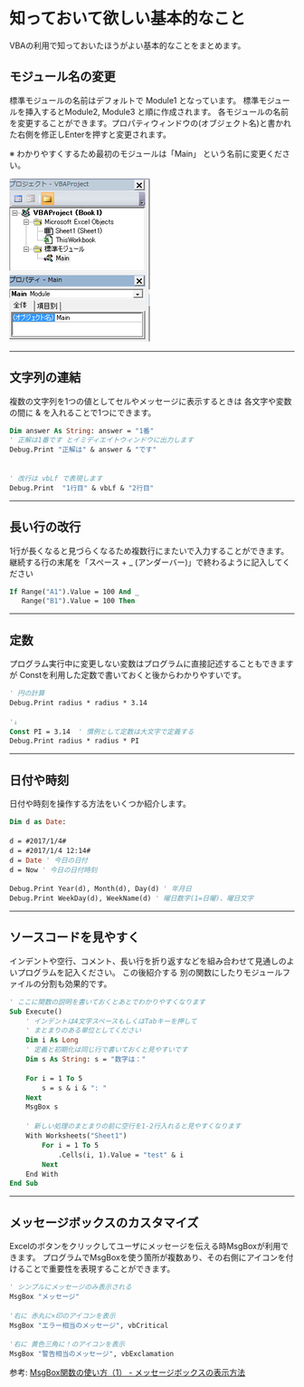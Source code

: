 # 知っておいて欲しい基本的なこと

VBAの利用で知っておいたほうがよい基本的なことをまとめます。

## モジュール名の変更
標準モジュールの名前はデフォルトで Module1 となっています。 標準モジュールを挿入するとModule2, Module3 と順に作成されます。
各モジュールの名前を変更することができます。プロパティウィンドウの(オブジェクト名)と書かれた右側を修正しEnterを押すと変更されます。

※ わかりやすくするため最初のモジュールは「Main」 という名前に変更ください。

![モジュール名](images/basic_ModuleName.png)

---------------------------------

## 文字列の連結
複数の文字列を1つの値としてセルやメッセージに表示するときは 各文字や変数 の間に & を入れることで1つにできます。

```vb
Dim answer As String: answer = "1番"
' 正解は1番です とイミディエイトウィンドウに出力します
Debug.Print "正解は" & answer & "です"   


' 改行は vbLf で表現します
Debug.Print  "1行目" & vbLf & "2行目"
```

---------------------------------

## 長い行の改行
1行が長くなると見づらくなるため複数行にまたいで入力することができます。
継続する行の末尾を「スペース + _ (アンダーバー)」で終わるように記入してください

```vb
If Range("A1").Value = 100 And _
   Range("B1").Value = 100 Then 
```

---------------------------------

## 定数
プログラム実行中に変更しない変数はプログラムに直接記述することもできますが
Constを利用した定数で書いておくと後からわかりやすいです。

```vb
' 円の計算
Debug.Print radius * radius * 3.14 

'↓
Const PI = 3.14  ' 慣例として定数は大文字で定義する
Debug.Print radius * radius * PI

```

---------------------------------

## 日付や時刻
日付や時刻を操作する方法をいくつか紹介します。

```vb
Dim d as Date: 

d = #2017/1/4# 
d = #2017/1/4 12:14# 
d = Date ' 今日の日付
d = Now ' 今日の日付時刻

Debug.Print Year(d), Month(d), Day(d) ' 年月日
Debug.Print WeekDay(d), WeekName(d) ' 曜日数字(1=日曜)、曜日文字
```

---------------------------------

## ソースコードを見やすく
インデントや空行、コメント、長い行を折り返すなどを組み合わせて見通しのよいプログラムを記入ください。
この後紹介する 別の関数にしたりモジュールファイルの分割も効果的です。

```vb
' ここに関数の説明を書いておくとあとでわかりやすくなります
Sub Execute()
    ' インデントは4文字スペースもしくはTabキーを押して
    ' まとまりのある単位としてください
    Dim i As Long    
    ' 定義と初期化は同じ行で書いておくと見やすいです
    Dim s As String: s = "数字は："  

    For i = 1 To 5
        s = s & i & ": "
    Next
    MsgBox s

    ' 新しい処理のまとまりの前に空行を1-2行入れると見やすくなります
    With Worksheets("Sheet1")
        For i = 1 To 5    
            .Cells(i, 1).Value = "test" & i
        Next    
	End With
End Sub
```

---------------------------------

## メッセージボックスのカスタマイズ
Excelのボタンをクリックしてユーザにメッセージを伝える時MsgBoxが利用できます。
プログラムでMsgBoxを使う箇所が複数あり、その右側にアイコンを付けることで重要性を表現することができます。

```vb
' シンプルにメッセージのみ表示される
MsgBox "メッセージ"    

'右に 赤丸に×印のアイコンを表示
MsgBox "エラー相当のメッセージ", vbCritical  

'右に 黄色三角に！のアイコンを表示
MsgBox "警告相当のメッセージ", vbExclamation 
```

参考: [MsgBox関数の使い方（1） - メッセージボックスの表示方法](https://www.moug.net/tech/exvba/0100033.html)

